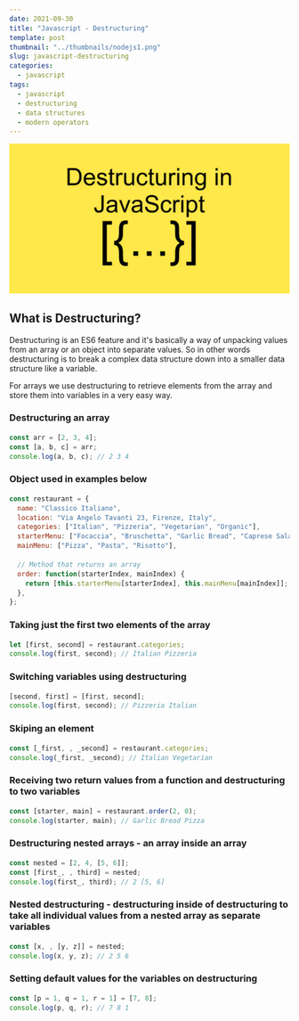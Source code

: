 ```yaml
---
date: 2021-09-30
title: "Javascript - Destructuring"
template: post
thumbnail: "../thumbnails/nodejs1.png"
slug: javascript-destructuring
categories:
  - javascript
tags:
  - javascript
  - destructuring
  - data structures
  - modern operators
---
```


<img src="../images/destructuring.png" alt="Event Loop Diagram"/>

## What is Destructuring?

Destructuring is an ES6 feature and it's basically a way of unpacking values from an array or an object into separate values. So in other words destructuring is to break a complex data structure down into a smaller data structure like a variable.

For arrays we use destructuring to retrieve elements from the array and store them into variables in a very easy way.

### Destructuring an array

```javascript
const arr = [2, 3, 4];
const [a, b, c] = arr;
console.log(a, b, c); // 2 3 4
```

### Object used in examples below

```javascript
const restaurant = {
  name: "Classico Italiano",
  location: "Via Angelo Tavanti 23, Firenze, Italy",
  categories: ["Italian", "Pizzeria", "Vegetarian", "Organic"],
  starterMenu: ["Focaccia", "Bruschetta", "Garlic Bread", "Caprese Salad"],
  mainMenu: ["Pizza", "Pasta", "Risotto"],

  // Method that returns an array
  order: function(starterIndex, mainIndex) {
    return [this.starterMenu[starterIndex], this.mainMenu[mainIndex]];
  },
};
```

### Taking just the first two elements of the array

```javascript
let [first, second] = restaurant.categories;
console.log(first, second); // Italian Pizzeria
```

### Switching variables using destructuring

```javascript
[second, first] = [first, second];
console.log(first, second); // Pizzeria Italian
```

### Skiping an element

```javascript
const [_first, , _second] = restaurant.categories;
console.log(_first, _second); // Italian Vegetarian
```

### Receiving two return values from a function and destructuring to two variables

```javascript
const [starter, main] = restaurant.order(2, 0);
console.log(starter, main); // Garlic Bread Pizza
```

### Destructuring nested arrays - an array inside an array

```javascript
const nested = [2, 4, [5, 6]];
const [first_, , third] = nested;
console.log(first_, third); // 2 [5, 6]
```

### Nested destructuring - destructuring inside of destructuring to take all individual values from a nested array as separate variables

```javascript
const [x, , [y, z]] = nested;
console.log(x, y, z); // 2 5 6
```

### Setting default values for the variables on destructuring

```javascript
const [p = 1, q = 1, r = 1] = [7, 8];
console.log(p, q, r); // 7 8 1
```
